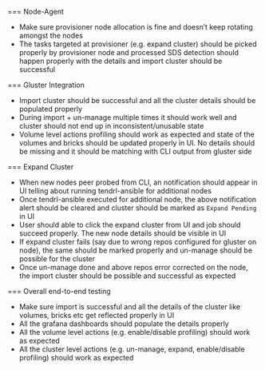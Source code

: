=== Node-Agent
* Make sure provisioner node allocation is fine and doesn’t keep rotating amongst the nodes
* The tasks targeted at provisioner (e.g. expand cluster) should be picked properly by provisioner node and processed
SDS detection should happen properly with the details and import cluster should be successful

=== Gluster Integration
* Import cluster should be successful and all the cluster details should be populated properly
* During import + un-manage multiple times it should work well and cluster should not end up in inconsistent/unusable state
* Volume level actions profiling should work as expected and state of the volumes and bricks should be updated properly in UI. No details should be missing and it should be matching with CLI output from gluster side

=== Expand Cluster
* When new nodes peer probed from CLI, an notification should appear in UI telling about running tendrl-ansible for additional nodes
* Once tendrl-ansible executed for additional node, the above notification alert should be cleared and cluster should be marked as `Expand Pending` in UI
* User should able to click the expand cluster from UI and job should succeed properly. The new node details should be visible in UI
* If expand cluster fails (say due to wrong repos configured for gluster on node), the same should be marked properly and un-manage should be possible for the cluster
* Once un-manage done and above repos error corrected on the node, the import cluster should be possible and successful as expected

=== Overall end-to-end testing
* Make sure import is successful and all the details of the cluster like volumes, bricks etc get reflected properly in UI
* All the grafana dashboards should populate the details properly
* All the volume level actions (e.g. enable/disable profiling) should work as expected
* All the cluster level actions (e.g. un-manage, expand, enable/disable profiling) should work as expected
